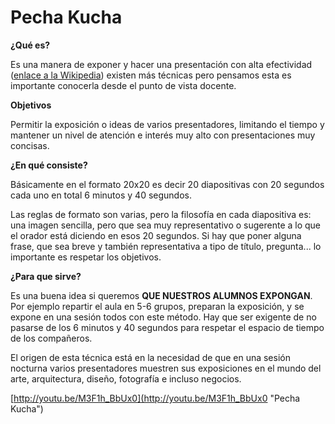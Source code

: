 # Pecha Kucha

**¿Qué es?**

Es una manera de exponer y hacer una presentación con alta efectividad ([enlace a la Wikipedia](http://es.wikipedia.org/wiki/Pecha_Kucha)) existen más técnicas pero pensamos esta es importante conocerla desde el punto de vista docente.

**Objetivos**

Permitir la exposición o ideas de varios presentadores, limitando el tiempo y mantener un nivel de atención e interés muy alto con presentaciones muy concisas.

**¿En qué consiste?**

Básicamente en el formato 20x20 es decir 20 diapositivas con 20 segundos cada uno en total 6 minutos y 40 segundos.

Las reglas de formato son varias, pero la filosofía en cada diapositiva es: una imagen sencilla, pero que sea muy representativo o sugerente a lo que el orador está diciendo en esos 20 segundos. Si hay que poner alguna frase, que sea breve y también representativa a tipo de título, pregunta... lo importante es respetar los objetivos.

**¿Para que sirve?**

Es una buena idea si queremos **QUE NUESTROS ALUMNOS EXPONGAN**. Por ejemplo repartir el aula en 5-6 grupos, preparan la exposición, y se expone en una sesión todos con este método. Hay que ser exigente de no pasarse de los 6 minutos y 40 segundos para respetar el espacio de tiempo de los compañeros.

El origen de esta técnica está en la necesidad de que en una sesión nocturna varios presentadores muestren sus exposiciones en el mundo del arte, arquitectura, diseño, fotografía e incluso negocios.

[http://youtu.be/M3F1h_BbUx0](http://youtu.be/M3F1h_BbUx0 "Pecha Kucha")


